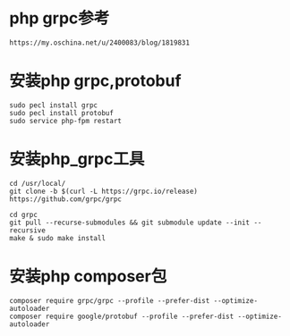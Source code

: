 # php grpc参考
    https://my.oschina.net/u/2400083/blog/1819831

# 安装php grpc,protobuf
    sudo pecl install grpc
    sudo pecl install protobuf
    sudo service php-fpm restart

# 安装php_grpc工具
    cd /usr/local/
    git clone -b $(curl -L https://grpc.io/release) https://github.com/grpc/grpc

    cd grpc
    git pull --recurse-submodules && git submodule update --init --recursive
    make & sudo make install

# 安装php composer包
    composer require grpc/grpc --profile --prefer-dist --optimize-autoloader
    composer require google/protobuf --profile --prefer-dist --optimize-autoloader
